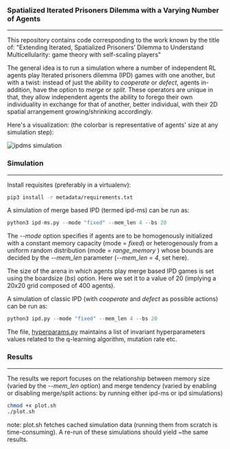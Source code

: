 ### **Spatialized Iterated Prisoners Dilemma with a Varying Number of Agents**

---

This repository contains code corresponding to the work known by the title of: "Extending Iterated, Spatialized Prisoners’ Dilemma to Understand Multicellularity: game theory with self-scaling players"

The general idea is to run a simulation where a number of independent RL agents play Iterated prisoners dilemma (IPD) games with one another, but with a twist: instead of just the ability to _cooperate_ or _defect_, agents in-addition, have the option to _merge_ or _split_. These operators are unique in that, they allow independent agents the ability to forego their own individuality in exchange for that of another, better individual, with their 2D spatial arrangement growing/shrinking accordingly.

Here's a visualization: (the colorbar is representative of agents' size at any simulation step):

![ipdms simulation](./metadata/ipdms-sim.gif)

### **Simulation**

---

Install requisites (preferably in a virtualenv):
```bash
pip3 install -r metadata/requirements.txt
```

A simulation of merge based IPD (termed ipd-ms) can be run as:

```python
python3 ipd-ms.py --mode "fixed" --mem_len 4 --bs 20
```

The _--mode_ option specifies if agents are to be homogenously initialized with a constant memory capacity (mode = _fixed_) or heterogenously from a uniform random distribution (mode = _range_memory_ ) whose bounds are decided by the _--mem_len_ parameter (_--mem_len = 4_, set here).

The size of the arena in which agents play merge based IPD games is set using the boardsize (_bs_) option. Here we set it to a value of 20 (implying a 20x20 grid composed of 400 agents).

A simulation of classic IPD (with _cooperate_ and _defect_ as possible actions) can be run as:

```python
python3 ipd.py --mode "fixed" --mem_len 4 --bs 20
```

The file, [hyperparams.py](https://github.com/lksshw/IPDm/blob/main/core/hyperParams.py) maintains a list of invariant hyperparameters values related to the q-learning algorithm, mutation rate etc.

### **Results**

---

The results we report focuses on the relationship between memory size (varied by the _--mem_len_ option) and merge tendency (varied by enabling or disabling merge/split actions: by running either ipd-ms or ipd simulations)

```bash
chmod +x plot.sh
./plot.sh
```

note: plot.sh fetches cached simulation data (running them from scratch is time-consuming). A re-run of these simulations should yield ~the same results.
